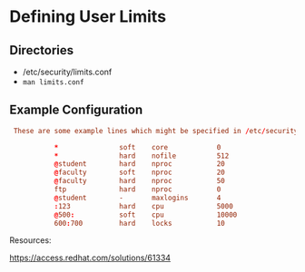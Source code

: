 # Defining User Limits

## Directories

- /etc/security/limits.conf
- `man limits.conf`

## Example Configuration

```conf
 These are some example lines which might be specified in /etc/security/limits.conf.

           *               soft    core            0
           *               hard    nofile          512
           @student        hard    nproc           20
           @faculty        soft    nproc           20
           @faculty        hard    nproc           50
           ftp             hard    nproc           0
           @student        -       maxlogins       4
           :123            hard    cpu             5000
           @500:           soft    cpu             10000
           600:700         hard    locks           10
```

Resources:

https://access.redhat.com/solutions/61334
